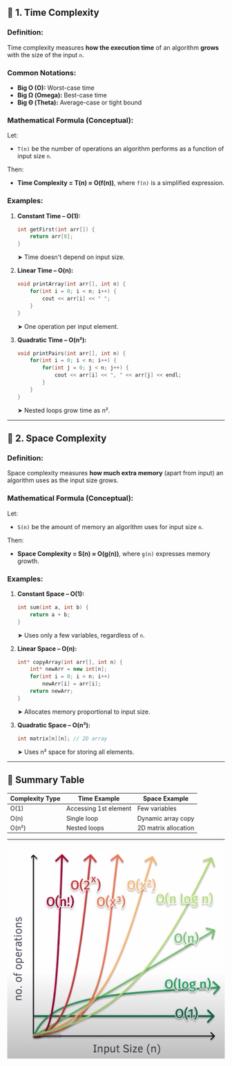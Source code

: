 ## 🧠 **1. Time Complexity**

### **Definition:**

Time complexity measures **how the execution time** of an algorithm **grows** with the size of the input `n`.

### **Common Notations:**

* **Big O (O):** Worst-case time
* **Big Ω (Omega):** Best-case time
* **Big Θ (Theta):** Average-case or tight bound

### **Mathematical Formula (Conceptual):**

Let:

* `T(n)` be the number of operations an algorithm performs as a function of input size `n`.

Then:

* **Time Complexity = T(n) ≈ O(f(n))**, where `f(n)` is a simplified expression.

### **Examples:**

1. **Constant Time – O(1):**

   ```cpp
   int getFirst(int arr[]) {
       return arr[0];
   }
   ```

   ➤ Time doesn't depend on input size.

2. **Linear Time – O(n):**

   ```cpp
   void printArray(int arr[], int n) {
       for(int i = 0; i < n; i++) {
           cout << arr[i] << " ";
       }
   }
   ```

   ➤ One operation per input element.

3. **Quadratic Time – O(n²):**

   ```cpp
   void printPairs(int arr[], int n) {
       for(int i = 0; i < n; i++) {
           for(int j = 0; j < n; j++) {
               cout << arr[i] << ", " << arr[j] << endl;
           }
       }
   }
   ```

   ➤ Nested loops grow time as n².

---

## 🧠 **2. Space Complexity**

### **Definition:**

Space complexity measures **how much extra memory** (apart from input) an algorithm uses as the input size grows.

### **Mathematical Formula (Conceptual):**

Let:

* `S(n)` be the amount of memory an algorithm uses for input size `n`.

Then:

* **Space Complexity = S(n) ≈ O(g(n))**, where `g(n)` expresses memory growth.

### **Examples:**

1. **Constant Space – O(1):**

   ```cpp
   int sum(int a, int b) {
       return a + b;
   }
   ```

   ➤ Uses only a few variables, regardless of `n`.

2. **Linear Space – O(n):**

   ```cpp
   int* copyArray(int arr[], int n) {
       int* newArr = new int[n];
       for(int i = 0; i < n; i++)
           newArr[i] = arr[i];
       return newArr;
   }
   ```

   ➤ Allocates memory proportional to input size.

3. **Quadratic Space – O(n²):**

   ```cpp
   int matrix[n][n]; // 2D array
   ```

   ➤ Uses n² space for storing all elements.

---

## 🔁 Summary Table

| Complexity Type | Time Example          | Space Example        |
| --------------- | --------------------- | -------------------- |
| O(1)            | Accessing 1st element | Few variables        |
| O(n)            | Single loop           | Dynamic array copy   |
| O(n²)           | Nested loops          | 2D matrix allocation |

---

![Time & Space Complexity Graph](images/graph.png)
